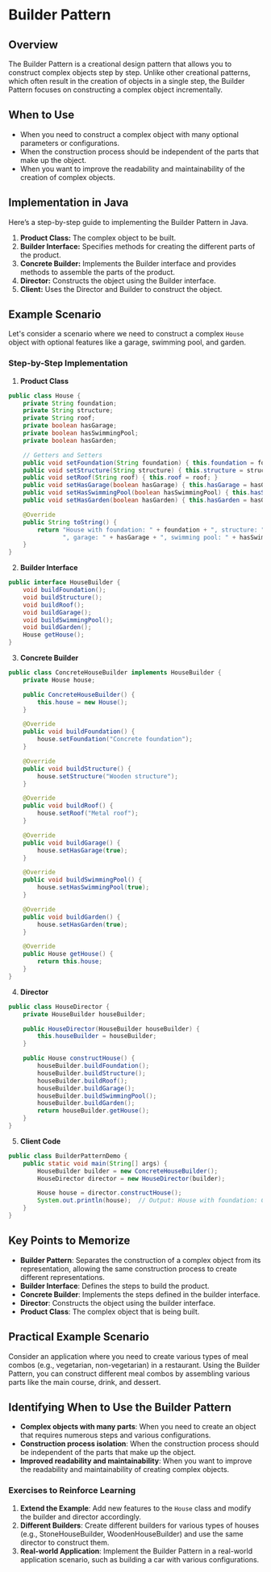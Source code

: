 # Builder Pattern

## Overview

The Builder Pattern is a creational design pattern that allows you to construct complex objects step by step. Unlike other creational patterns, which often result in the creation of objects in a single step, the Builder Pattern focuses on constructing a complex object incrementally.

## When to Use

- When you need to construct a complex object with many optional parameters or configurations.
- When the construction process should be independent of the parts that make up the object.
- When you want to improve the readability and maintainability of the creation of complex objects.

## Implementation in Java

Here’s a step-by-step guide to implementing the Builder Pattern in Java.

1. **Product Class:** The complex object to be built.
2. **Builder Interface:** Specifies methods for creating the different parts of the product.
3. **Concrete Builder:** Implements the Builder interface and provides methods to assemble the parts of the product.
4. **Director:** Constructs the object using the Builder interface.
5. **Client:** Uses the Director and Builder to construct the object.

## Example Scenario

Let's consider a scenario where we need to construct a complex `House` object with optional features like a garage, swimming pool, and garden.

### Step-by-Step Implementation

1. **Product Class**

```java
public class House {
    private String foundation;
    private String structure;
    private String roof;
    private boolean hasGarage;
    private boolean hasSwimmingPool;
    private boolean hasGarden;

    // Getters and Setters
    public void setFoundation(String foundation) { this.foundation = foundation; }
    public void setStructure(String structure) { this.structure = structure; }
    public void setRoof(String roof) { this.roof = roof; }
    public void setHasGarage(boolean hasGarage) { this.hasGarage = hasGarage; }
    public void setHasSwimmingPool(boolean hasSwimmingPool) { this.hasSwimmingPool = hasSwimmingPool; }
    public void setHasGarden(boolean hasGarden) { this.hasGarden = hasGarden; }

    @Override
    public String toString() {
        return "House with foundation: " + foundation + ", structure: " + structure + ", roof: " + roof +
               ", garage: " + hasGarage + ", swimming pool: " + hasSwimmingPool + ", garden: " + hasGarden;
    }
}
```

2. **Builder Interface**

```java
public interface HouseBuilder {
    void buildFoundation();
    void buildStructure();
    void buildRoof();
    void buildGarage();
    void buildSwimmingPool();
    void buildGarden();
    House getHouse();
}
```

3. **Concrete Builder**

```java
public class ConcreteHouseBuilder implements HouseBuilder {
    private House house;

    public ConcreteHouseBuilder() {
        this.house = new House();
    }

    @Override
    public void buildFoundation() {
        house.setFoundation("Concrete foundation");
    }

    @Override
    public void buildStructure() {
        house.setStructure("Wooden structure");
    }

    @Override
    public void buildRoof() {
        house.setRoof("Metal roof");
    }

    @Override
    public void buildGarage() {
        house.setHasGarage(true);
    }

    @Override
    public void buildSwimmingPool() {
        house.setHasSwimmingPool(true);
    }

    @Override
    public void buildGarden() {
        house.setHasGarden(true);
    }

    @Override
    public House getHouse() {
        return this.house;
    }
}
```

4. **Director**

```java
public class HouseDirector {
    private HouseBuilder houseBuilder;

    public HouseDirector(HouseBuilder houseBuilder) {
        this.houseBuilder = houseBuilder;
    }

    public House constructHouse() {
        houseBuilder.buildFoundation();
        houseBuilder.buildStructure();
        houseBuilder.buildRoof();
        houseBuilder.buildGarage();
        houseBuilder.buildSwimmingPool();
        houseBuilder.buildGarden();
        return houseBuilder.getHouse();
    }
}
```

5. **Client Code**

```java
public class BuilderPatternDemo {
    public static void main(String[] args) {
        HouseBuilder builder = new ConcreteHouseBuilder();
        HouseDirector director = new HouseDirector(builder);

        House house = director.constructHouse();
        System.out.println(house);  // Output: House with foundation: Concrete foundation, structure: Wooden structure, roof: Metal roof, garage: true, swimming pool: true, garden: true
    }
}
```

## Key Points to Memorize

- **Builder Pattern**: Separates the construction of a complex object from its representation, allowing the same construction process to create different representations.
- **Builder Interface**: Defines the steps to build the product.
- **Concrete Builder**: Implements the steps defined in the builder interface.
- **Director**: Constructs the object using the builder interface.
- **Product Class**: The complex object that is being built.

## Practical Example Scenario

Consider an application where you need to create various types of meal combos (e.g., vegetarian, non-vegetarian) in a restaurant. Using the Builder Pattern, you can construct different meal combos by assembling various parts like the main course, drink, and dessert.

## Identifying When to Use the Builder Pattern

- **Complex objects with many parts**: When you need to create an object that requires numerous steps and various configurations.
- **Construction process isolation**: When the construction process should be independent of the parts that make up the object.
- **Improved readability and maintainability**: When you want to improve the readability and maintainability of creating complex objects.

### Exercises to Reinforce Learning

1. **Extend the Example**: Add new features to the `House` class and modify the builder and director accordingly.
2. **Different Builders**: Create different builders for various types of houses (e.g., StoneHouseBuilder, WoodenHouseBuilder) and use the same director to construct them.
3. **Real-world Application**: Implement the Builder Pattern in a real-world application scenario, such as building a car with various configurations.
